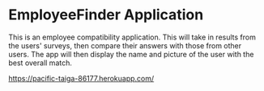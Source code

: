 # EmployeeFinder Application

This is an employee compatibility application. This will take in results from the users' surveys, then compare their answers with those from other users. The app will then display the name and picture of the user with the best overall match.


https://pacific-taiga-86177.herokuapp.com/
